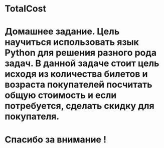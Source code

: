 # TotalCost
# Домашнее задание. Цель научиться использовать язык Python для решения разного рода задач. В данной задаче стоит цель исходя из количества билетов и возраста покупателей посчитать общую стоимость и если потребуется, сделать скидку для покупателя. 
# Спасибо за внимание ! 
